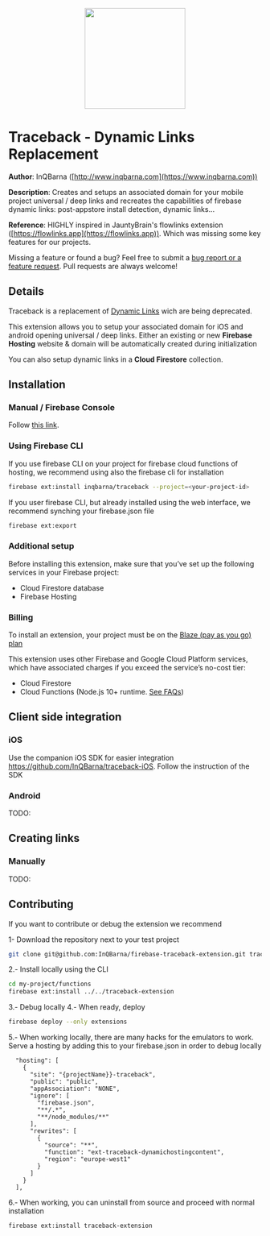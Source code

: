 <p align="center">
  <picture>
    <source media="(prefers-color-scheme: dark)" srcset="https://github.com/b6a4c44c-ad97-43ed-ac6c-139bc1e247b2">
    <img width="200px">
  </picture>
</p>

# Traceback - Dynamic Links Replacement

**Author**: InQBarna ([http://www.inqbarna.com](https://www.inqbarna.com))

**Description**: Creates and setups an associated domain for your mobile project universal / deep links and recreates the capabilities of firebase dynamic links: post-appstore install detection, dynamic links...

**Reference**: HIGHLY inspired in JauntyBrain's flowlinks extension ([https://flowlinks.app](https://flowlinks.app)). Which was missing some key features for our projects.

Missing a feature or found a bug? Feel free to submit a [bug report or a feature request](https://github.com/InQBarna/firebase-traceback-extension/issues). Pull requests are always welcome!

## Details

Traceback is a replacement of [Dynamic Links](https://firebase.google.com/support/dynamic-links-faq) wich are being deprecated.

This extension allows you to setup your associated domain for iOS and android opening universal / deep links.
Either an existing or new **Firebase Hosting** website & domain will be automatically created during initialization

You can also setup dynamic links in a **Cloud Firestore** collection.

## Installation

### Manual / Firebase Console

Follow [this link](https://console.firebase.google.com/project/_/extensions/install?ref=inqbarna/firebase-traceback).

### Using Firebase CLI

If you use firebase CLI on your project for firebase cloud functions of hosting, we recommend using also the firebase cli for installation

```bash
firebase ext:install inqbarna/traceback --project=<your-project-id>
```

If you user firebase CLI, but already installed using the web interface, we recommend synching your firebase.json file

```bash
firebase ext:export
```

### Additional setup

Before installing this extension, make sure that you’ve set up the following services in your Firebase project:

- Cloud Firestore database
- Firebase Hosting

### Billing

To install an extension, your project must be on the [Blaze (pay as you go) plan](https://firebase.google.com/pricing)

This extension uses other Firebase and Google Cloud Platform services, which have associated charges if you exceed the service’s no-cost tier:

- Cloud Firestore
- Cloud Functions (Node.js 10+ runtime. [See FAQs](https://firebase.google.com/support/faq#extensions-pricing))

## Client side integration

### iOS

Use the companion iOS SDK for easier integration https://github.com/InQBarna/traceback-iOS. Follow the instruction of the SDK

### Android

TODO:

## Creating links

### Manually

TODO:

## Contributing

If you want to contribute or debug the extension we recommend

1- Download the repository next to your test project
```bash
git clone git@github.com:InQBarna/firebase-traceback-extension.git traceback-extension
```
2.- Install locally using the CLI
```bash
cd my-project/functions
firebase ext:install ../../traceback-extension
```
3.- Debug locally
4.- When ready, deploy
```bash
firebase deploy --only extensions
```
5.- When working locally, there are many hacks for the emulators to work. Serve a hosting by adding
this to your firebase.json in order to debug locally
```
  "hosting": [
    {
      "site": "{projectName}}-traceback",
      "public": "public",
      "appAssociation": "NONE",
      "ignore": [
        "firebase.json",
        "**/.*",
        "**/node_modules/**"
      ],
      "rewrites": [
        {
          "source": "**",
          "function": "ext-traceback-dynamichostingcontent",
          "region": "europe-west1"
        }
      ]
    }
  ],
```
6.- When working, you can uninstall from source and proceed with normal installation
```bash
firebase ext:install traceback-extension
```